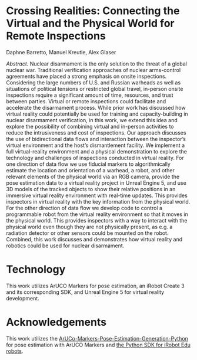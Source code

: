 # Crossing Realities: Connecting the Virtual and the Physical World for Remote Inspections

Daphne Barretto, Manuel Kreutle, Alex Glaser

*Abstract.* Nuclear disarmament is the only solution to the threat of a global nuclear war. Traditional verification approaches of nuclear arms-control agreements have placed a strong emphasis on onsite inspections. Considering the large numbers of U.S. and Russian warheads as well as situations of political tensions or restricted global travel, in-person onsite inspections require a significant amount of time, resources, and trust between parties. Virtual or remote inspections could facilitate and accelerate the disarmament process. While prior work has discussed how virtual reality could potentially be used for training and capacity-building in nuclear disarmament verification, in this work, we extend this idea and explore the possibility of combining virtual and in-person activities to reduce the intrusiveness and cost of inspections. Our approach discusses the use of bidirectional data flows and interaction between the inspector’s virtual environment and the host’s dismantlement facility. We implement a full virtual-reality environment and a physical demonstration to explore the technology and challenges of inspections conducted in virtual reality. For one direction of data flow we use fiducial markers to algorithmically estimate the location and orientation of a warhead, a robot, and other relevant elements of the physical world via an RGB camera, provide the pose estimation data to a virtual reality project in Unreal Engine 5, and use 3D models of the tracked objects to show their relative positions in an immersive virtual reality environment with real-time updates. This provides inspectors in virtual reality with the key information from the physical world. For the other direction of data flow we develop code to control a programmable robot from the virtual reality environment so that it moves in the physical world. This provides inspectors with a way to interact with the physical world even though they are not physically present, as e.g. a radiation detector or other sensors could be mounted on the robot. Combined, this work discusses and demonstrates how virtual reality and robotics could be used for nuclear disarmament.

# Technology

This work utilizes ArUCO Markers for pose estimation, an iRobot Create 3 and its corresponding SDK, and Unreal Engine 5 for virtual reality development.

# Acknowledgements

This work utilizes the [ArUCo-Markers-Pose-Estimation-Generation-Python](https://github.com/GSNCodes/ArUCo-Markers-Pose-Estimation-Generation-Python) for pose estimation with ArUCO Markers and [the Python SDK for iRobot Edu robots](https://github.com/iRobotEducation/irobot-edu-python-sdk).

